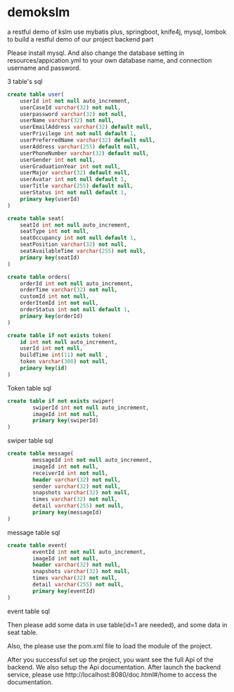 # demokslm
a restful demo of kslm
use mybatis plus, springboot, knife4j, mysql, lombok to build a restful demo of our project backend part

Please install mysql. And also change the database setting in resources/appication.yml to your own database name, and connection username and password.

3 table's sql
```sql
create table user(
	userId int not null auto_increment,
    userCaseId varchar(32) not null,
    userpassword varchar(32) not null,
    userName varchar(32) not null,
    userEmailAddress varchar(32) default null,
    userPrivilege int not null default 1,
    userPreferredName varchar(32) default null,
    userAddress varchar(255) default null,
    userPhoneNumber varchar(32) default null,
    userGender int not null,
    userGraduationYear int not null,
    userMajor varchar(32) default null,
    userAvatar int not null default 1,
    userTitle varchar(255) default null,
    userStatus int not null default 1,
    primary key(userId)
)
```
```sql
create table seat(
	seatId int not null auto_increment,
    seatType int not null,
    seatOccupancy int not null default 1,
    seatPosition varchar(32) not null,
    seatAvailableTime varchar(255) not null,
    primary key(seatId)
)
```
```sql
create table orders(
	orderId int not null auto_increment,
    orderTime varchar(32) not null,
    customId int not null,
    orderItemId int not null,
    orderStatus int not null default 1,
    primary key(orderId)
)
```


```sql
create table if not exists token(
    id int not null auto_increment,
    userId int not null,
    buildTime int(11) not null ,
    token varchar(300) not null,
    primary key(id)
)
```
Token table sql


```sql
create table if not exists swiper(
        swiperId int not null auto_increment,
        imageId int not null,
        primary key(swiperId)
)
```
swiper table sql

```sql
create table message(
        messageId int not null auto_increment,
        imageId int not null,
        receiverId int not null,
        header varchar(32) not null,
        sender varchar(32) not null,
        snapshots varchar(32) not null,
        times varchar(32) not null,
        detail varchar(255) not null,
        primary key(messageId)
)
```
message table sql

```sql
create table event(
        eventId int not null auto_increment,
        imageId int not null,
        header varchar(32) not null,
        snapshots varchar(32) not null,
        times varchar(32) not null,
        detail varchar(255) not null,
        primary key(eventId)
)
```
event table sql


Then please add some data in use table(id=1 are needed), and some data in seat table.

Also, the please use the pom.xml file to load the module of the project.

After you successful set up the project, you want see the full Api of the backend. We also setup the Api documentation. After launch the backend service, please use http://localhost:8080/doc.html#/home to access the documentation.
